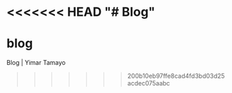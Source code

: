 <<<<<<< HEAD
"# Blog" 
=======
# blog
Blog | Yimar Tamayo
>>>>>>> 200b10eb97ffe8cad4fd3bd03d25acdec075aabc
